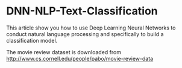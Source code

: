 # DNN-NLP-Text-Classification
This article show you how to use Deep Learning Neural Networks to conduct natural language processing and specifically to build a classification model.

The movie review dataset is downloaded from http://www.cs.cornell.edu/people/pabo/movie-review-data

